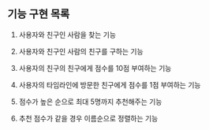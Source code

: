 ## 기능 구현 목록
1. 사용자와 친구인 사람을 찾는 기능

2. 사용자와 친구인 사람의 친구를 구하는 기능

3. 사용자의 친구의 친구에게 점수를 10점 부여하는 기능

4. 사용자의 타임라인에 방문한 친구에게 점수를 1점 부여하는 기능

5. 점수가 높은 순으로 최대 5명까지 추천해주는 기능 

6. 추천 점수가 같을 경우 이름순으로 정렬하는 기능